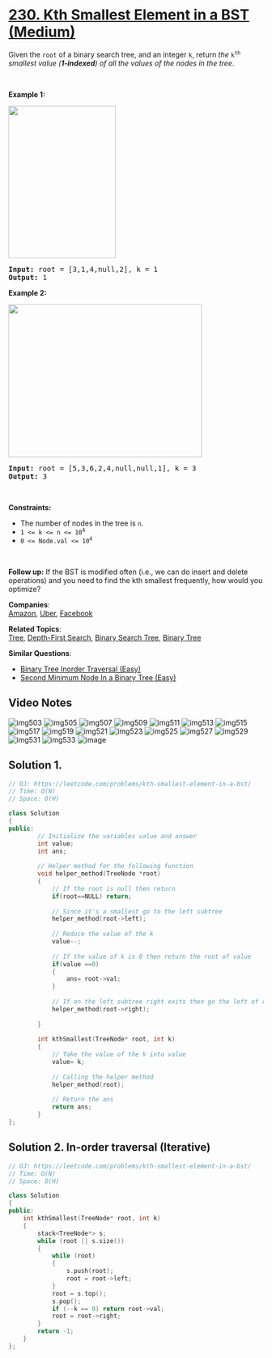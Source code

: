 # [230. Kth Smallest Element in a BST (Medium)](https://leetcode.com/problems/kth-smallest-element-in-a-bst/)

<p>Given the <code>root</code> of a binary search tree, and an integer <code>k</code>, return <em>the</em> <code>k<sup>th</sup></code> <em>smallest value (<strong>1-indexed</strong>) of all the values of the nodes in the tree</em>.</p>

<p>&nbsp;</p>
<p><strong>Example 1:</strong></p>
<img alt="" src="https://assets.leetcode.com/uploads/2021/01/28/kthtree1.jpg" style="width: 212px; height: 301px;">
<pre><strong>Input:</strong> root = [3,1,4,null,2], k = 1
<strong>Output:</strong> 1
</pre>

<p><strong>Example 2:</strong></p>
<img alt="" src="https://assets.leetcode.com/uploads/2021/01/28/kthtree2.jpg" style="width: 382px; height: 302px;">
<pre><strong>Input:</strong> root = [5,3,6,2,4,null,null,1], k = 3
<strong>Output:</strong> 3
</pre>

<p>&nbsp;</p>
<p><strong>Constraints:</strong></p>

<ul>
	<li>The number of nodes in the tree is <code>n</code>.</li>
	<li><code>1 &lt;= k &lt;= n &lt;= 10<sup>4</sup></code></li>
	<li><code>0 &lt;= Node.val &lt;= 10<sup>4</sup></code></li>
</ul>

<p>&nbsp;</p>
<p><strong>Follow up:</strong> If the BST is modified often (i.e., we can do insert and delete operations) and you need to find the kth smallest frequently, how would you optimize?</p>


**Companies**:  
[Amazon](https://leetcode.com/company/amazon), [Uber](https://leetcode.com/company/uber), [Facebook](https://leetcode.com/company/facebook)

**Related Topics**:  
[Tree](https://leetcode.com/tag/tree/), [Depth-First Search](https://leetcode.com/tag/depth-first-search/), [Binary Search Tree](https://leetcode.com/tag/binary-search-tree/), [Binary Tree](https://leetcode.com/tag/binary-tree/)

**Similar Questions**:
* [Binary Tree Inorder Traversal (Easy)](https://leetcode.com/problems/binary-tree-inorder-traversal/)
* [Second Minimum Node In a Binary Tree (Easy)](https://leetcode.com/problems/second-minimum-node-in-a-binary-tree/)

## Video Notes

![img503](https://user-images.githubusercontent.com/106215989/170555535-375b8cde-52f2-4f8e-9a43-e7c9bd1b6ce6.jpg)
![img505](https://user-images.githubusercontent.com/106215989/170555537-572fc2bc-1daf-431f-a178-d30d8147e524.jpg)
![img507](https://user-images.githubusercontent.com/106215989/170555540-76b541cf-a9df-4a3c-b649-68a388354971.jpg)
![img509](https://user-images.githubusercontent.com/106215989/170555541-46a06f4e-b466-4a35-8b10-c7748447e371.jpg)
![img511](https://user-images.githubusercontent.com/106215989/170555543-eb656dac-12ad-40e3-a917-f81a3d9c1ea3.jpg)
![img513](https://user-images.githubusercontent.com/106215989/170555546-800ee7b2-e4ac-4fc9-b9ed-138de667a766.jpg)
![img515](https://user-images.githubusercontent.com/106215989/170555548-b87bd2b1-a150-4017-b6d6-debed9b8e3e1.jpg)
![img517](https://user-images.githubusercontent.com/106215989/170555551-b6e76da7-b515-4820-8b9e-05b25b54fc92.jpg)
![img519](https://user-images.githubusercontent.com/106215989/170555554-33f4d54f-6a09-402a-90ca-6a468f1ed095.jpg)
![img521](https://user-images.githubusercontent.com/106215989/170555556-d40111a2-8bc1-4658-88f4-42290fb6ce20.jpg)
![img523](https://user-images.githubusercontent.com/106215989/170555558-5b5ed415-bbff-4fdf-a86b-2028ba1593d5.jpg)
![img525](https://user-images.githubusercontent.com/106215989/170555561-6d443f75-11e1-40ce-a302-07e4966e1155.jpg)
![img527](https://user-images.githubusercontent.com/106215989/170555566-64399a10-d02b-48e8-a66e-681a510d6241.jpg)
![img529](https://user-images.githubusercontent.com/106215989/170555567-a473319d-49c1-44c3-9c3c-418fcfcbe3e8.jpg)
![img531](https://user-images.githubusercontent.com/106215989/170555571-3c306111-a3ed-41df-973e-639ce30a3a54.jpg)
![img533](https://user-images.githubusercontent.com/37560890/170561908-0e6e3616-1413-47b1-b661-8ca90b738996.jpg)
![image](https://user-images.githubusercontent.com/37560890/175804462-7cab4fc0-a450-415e-8ee3-c7deeb43fa44.png)


## Solution 1.

```cpp
// OJ: https://leetcode.com/problems/kth-smallest-element-in-a-bst/
// Time: O(N)
// Space: O(H)

class Solution 
{
public:
        // Initialize the variables value and answer
        int value;
        int ans;
        
        // Helper method for the following function
        void helper_method(TreeNode *root)
        {
            // If the root is null then return 
            if(root==NULL) return;
            
            // Since it's a smallest go to the left subtree
            helper_method(root->left);
            
            // Reduce the value of the k
            value--;
            
            // If the value of k is 0 then return the root of value
            if(value ==0)
            {
                ans= root->val;
            }
            
            // If on the left subtree right exits then go the left of right
            helper_method(root->right);
            
        }
        
        int kthSmallest(TreeNode* root, int k) 
        {
            // Take the value of the k into value
            value= k;
            
            // Calling the helper method
            helper_method(root);
            
            // Return the ans
            return ans;
        }
};

```

## Solution 2. In-order traversal (Iterative)

```cpp
// OJ: https://leetcode.com/problems/kth-smallest-element-in-a-bst/
// Time: O(N)
// Space: O(H)

class Solution 
{
public:
    int kthSmallest(TreeNode* root, int k) 
    {
        stack<TreeNode*> s;
        while (root || s.size()) 
        {
            while (root) 
            {
                s.push(root);
                root = root->left;
            }
            root = s.top();
            s.pop();
            if (--k == 0) return root->val;
            root = root->right;
        }
        return -1;
    }
};
```

